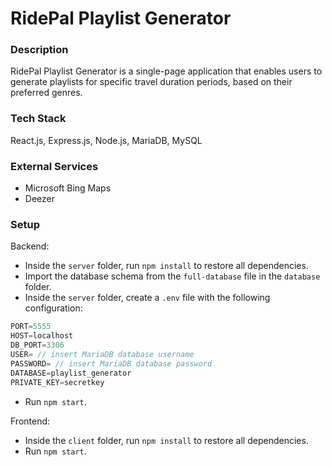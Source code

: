 # RidePal Playlist Generator

### Description
RidePal Playlist Generator is a single-page application that enables users to generate playlists for specific travel duration periods, based on their preferred genres.

### Tech Stack
React.js, Express.js, Node.js, MariaDB, MySQL

### External Services
- Microsoft Bing Maps
- Deezer

### Setup
Backend:
- Inside the `server` folder, run `npm install` to restore all dependencies.
- Import the database schema from the `full-database` file in the `database` folder.
- Inside the `server` folder, create a `.env` file with the following configuration:
```js
PORT=5555
HOST=localhost
DB_PORT=3306
USER= // insert MariaDB database username
PASSWORD= // insert MariaDB database password 
DATABASE=playlist_generator
PRIVATE_KEY=secretkey
```
- Run `npm start`.
  
Frontend:
- Inside the `client` folder, run `npm install` to restore all dependencies.
- Run `npm start`.